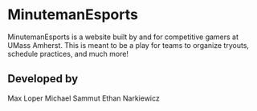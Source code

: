# MinutemanEsports
MinutemanEsports is a website built by and for competitive gamers at UMass Amherst. This is meant to be a play for teams to organize tryouts, schedule practices, and much more!

## Developed by
Max Loper
Michael Sammut
Ethan Narkiewicz

